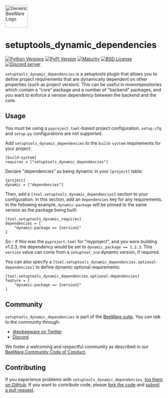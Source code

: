 [<img src="http://beeware.org/static/images/defaultlogo.png" width="72px" alt="Generic BeeWare Logo">](https://beeware.org/)

# setuptools_dynamic_dependencies

[![Python Versions](https://img.shields.io/pypi/pyversions/setuptools_dynamic_dependencies.svg)](https://pypi.python.org/pypi/setuptools_dynamic_dependencies)
[![PyPI Version](https://img.shields.io/pypi/v/setuptools_dynamic_dependencies.svg)](https://pypi.python.org/pypi/setuptools_dynamic_dependencies)
[![Maturity](https://img.shields.io/pypi/status/setuptools_dynamic_dependencies.svg)](https://pypi.python.org/pypi/setuptools_dynamic_dependencies)
[![BSD License](https://img.shields.io/pypi/l/setuptools_dynamic_dependencies.svg)](https://github.com/beeware/setuptools_dynamic_dependencies/blob/master/LICENSE)
[![Discord server](https://img.shields.io/discord/836455665257021440?label=Discord%20Chat&logo=discord&style=plastic)](https://beeware.org/bee/chat/)

`setuptools_dynamic_dependencies` is a setuptools plugin that allows you to define project
requirements that are dynamically dependent on other properties (such as project
version). This can be useful in monorepositories which contain a "core" package and a
number of "backend" packages, and you want to enforce a version dependency between the
backend and the core.

## Usage

You *must* be using a `pyproject.toml`-based project configuration. `setup.cfg` and
`setup.py` configurations are not supported.

Add `setuptools_dynamic_dependencies` to the `build-system` requirements for your project:

    [build-system]
    requires = ["setuptools_dynamic_dependencies"]

Declare "dependencies" as being dynamic in your `[project]` table:

    [project]
    dynamic = ["dependencies"]

Then, add a `[tool.setuptools_dynamic_dependencies]` section to your configuration. In
this section, add an `dependencies` key for any requirements. In the following example,
`dynamic-package` will be pinned to the same version as the package being built:

    [tool.setuptools_dynamic_requires]
    dependencies = [
        "dynamic-package == {version}"
    ]

So - if this was the `pyproject.toml` for "myproject", and you were building v1.2.3, the
dependency would be set to `dynamic_package == 1.2.3`. This `version` value can come
from a `setuptool_scm` dynamic version, if required.

You can also specify a `[tool.setuptools_dynamic_dependencies.optional-dependencies]` to
define dynamic optional requirements:

    [tool.setuptools_dynamic_dependencies.optional-dependencies]
    feature = [
        "dynamic-package == {version}"
    ]

## Community

`setuptools_dynamic_dependencies` is part of the [BeeWare suite](http://beeware.org). You
can talk to the community through:

- [@pybeeware on Twitter](https://twitter.com/pybeeware)
- [Discord](https://beeware.org/bee/chat/)

We foster a welcoming and respectful community as described in our [BeeWare
Community Code of Conduct](http://beeware.org/community/behavior/).

## Contributing

If you experience problems with `setuptools_dynamic_dependencies`, [log them on
GitHub](https://github.com/beeware/setuptools_dynamic_dependencies/issues). If you want
to contribute code, please [fork the
code](https://github.com/beeware/setuptools_dynamic_dependencies) and [submit a pull
request](https://github.com/beeware/setuptools_dynamic_dependencies/pulls).

